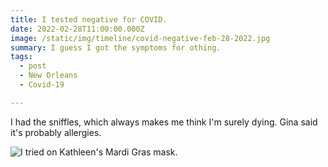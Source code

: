 ```yaml
---
title: I tested negative for COVID.
date: 2022-02-28T11:00:00.000Z
image: /static/img/timeline/covid-negative-feb-28-2022.jpg
summary: I guess I got the symptoms for othing.
tags:
  - post 
  - New Orleans
  - Covid-19

---
```


I had the sniffles, which always makes me think I'm surely dying. Gina said it's probably allergies.

![I tried on Kathleen's Mardi Gras mask.](/static/img/timeline/david-in-kathleens-mask-mar-25-2022.jpg)

